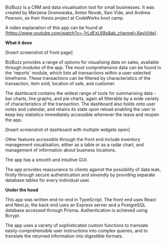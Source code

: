 BizBuzz is a CRM and data visualisation tool for small businesses. It was created by Marzena Gromowska, Anton Novak, Xavi Vide, and Andrew Pearson, as their thesis project at CodeWorks boot camp.

A video explanation of this app can be found at [https://www.youtube.com/watch?v=-1rLdExL68s&ab_channel=XaviVide].

**What it does**

[Insert screenshot of front page]

BizBuzz provides a range of options for visualising data on sales, available through modules of the app. The most comprehensive data can be found in the 'reports' module, which lists all transactions within a user-selected timeframe. These transactions can be filtered by characteristics of the transaction, item sold, location of sale, and customer.

The dashboard contains the widest range of tools for summarising data - bar charts, line graphs, and pie charts, again all filterable by a wide variety of characteristics of the transaction. The dashboard also holds onto user notes and calendar, and retains its state upon reload enabling the user to keep key statistics immediately accessible whenever the leave and reopen the app.

[Insert screenshot of dashboard with multiple widgets open]

Other features accessible through the front end include inventory management visualisation, either as a table or as a radar chart, and management of information about business locations.

The app has a smooth and intuitive GUI.

The app provides reassurance to clients against the possibility of data leak, firstly through secure authentication and sevondly by providing separate database tables for every individual user.


**Under the hood**

This app was written end-to-end in TypeScript. The front end uses React and Next.js; the back end uses an Express server and a PostgreSQL database accessed through Prisma. Authentication is achieved using Bcrypt.

The app uses a variety of sophisticated custom functions to translate easily-comprehensible user instructions into complex queries, and to translate the returned information into digestible formats.